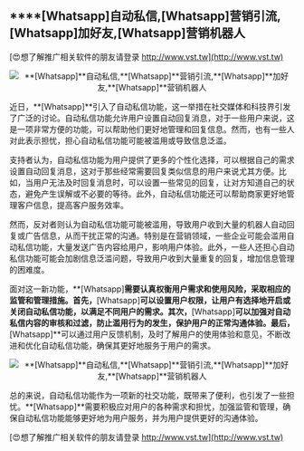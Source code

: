 ## ****[Whatsapp]**自动私信,**[Whatsapp]**营销引流,**[Whatsapp]**加好友,**[Whatsapp]**营销机器人**

[😍想了解推广相关软件的朋友请登录 http://www.vst.tw](http://www.vst.tw)

 <center><img src="https://vst.tw/MP4/tuiguang/png/7.png" alt="**[Whatsapp]**自动私信,**[Whatsapp]**营销引流,**[Whatsapp]**加好友,**[Whatsapp]**营销机器人"></center>

近日，**[Whatsapp]**引入了自动私信功能，这一举措在社交媒体和科技界引发了广泛的讨论。自动私信功能允许用户设置自动回复消息，对于一些用户来说，这是一项非常方便的功能，可以帮助他们更好地管理和回复信息。然而，也有一些人对此表示担忧，担心自动私信功能可能被滥用或导致信息泛滥。

支持者认为，自动私信功能为用户提供了更多的个性化选择，可以根据自己的需求设置自动回复消息，这对于那些经常需要回复类似信息的用户来说尤其方便。比如，当用户无法及时回复消息时，可以设置一些常见的回复，让对方知道自己的状态，避免产生误解或不必要的等待。此外，自动私信功能还可以帮助商家更好地管理客户信息，提高客户服务效率。

然而，反对者则认为自动私信功能可能被滥用，导致用户收到大量的机器人自动回复或广告信息，从而干扰正常的沟通。特别是在营销领域，一些企业可能会滥用自动私信功能，大量发送广告内容给用户，影响用户体验。此外，一些人还担心自动私信功能可能会加剧信息泛滥问题，导致用户收到大量重复的回复，增加信息管理的困难度。

面对这一新功能，**[Whatsapp]**需要认真权衡用户需求和使用风险，采取相应的监管和管理措施。首先，**[Whatsapp]**可以设置用户权限，让用户有选择地开启或关闭自动私信功能，以满足不同用户的需求。其次，**[Whatsapp]**可以加强对自动私信内容的审核和过滤，防止滥用行为的发生，保护用户的正常沟通体验。最后，**[Whatsapp]**可以通过用户反馈机制，及时了解用户的使用体验和意见，不断改进和优化自动私信功能，确保其更好地服务于用户的需求。

 <center><img src="https://vst.tw/MP4/tuiguang/png/3.png" alt="**[Whatsapp]**自动私信,**[Whatsapp]**营销引流,**[Whatsapp]**加好友,**[Whatsapp]**营销机器人"></center>

总的来说，自动私信功能作为一项新的社交功能，既带来了便利，也引发了一些担忧。**[Whatsapp]**需要积极应对用户的各种需求和担忧，加强监管和管理，确保自动私信功能能够更好地为用户服务，并为用户提供更好的沟通体验。

[😍想了解推广相关软件的朋友请登录 http://www.vst.tw](http://www.vst.tw)




